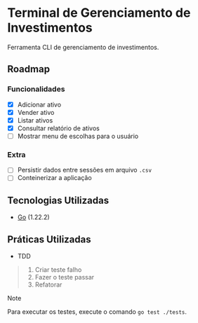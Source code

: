 # Terminal de Gerenciamento de Investimentos

Ferramenta CLI de gerenciamento de investimentos.

## Roadmap

### Funcionalidades

- [x] Adicionar ativo
- [x] Vender ativo
- [x] Listar ativos
- [x] Consultar relatório de ativos
- [ ] Mostrar menu de escolhas para o usuário

### Extra

- [ ] Persistir dados entre sessões em arquivo `.csv`
- [ ] Conteinerizar a aplicação

## Tecnologias Utilizadas

- [Go](https://go.dev/) (1.22.2)

## Práticas Utilizadas

- TDD

> 1. Criar teste falho
> 2. Fazer o teste passar
> 3. Refatorar

> [!NOTE]
> Para executar os testes, execute o comando `go test ./tests`.
